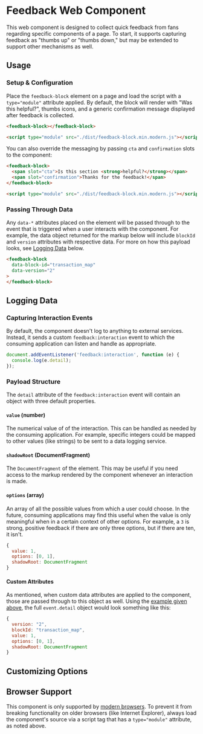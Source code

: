 # Feedback Web Component

This web component is designed to collect quick feedback from fans regarding specific components of a page. To start, it supports capturing feedback as "thumbs up" or "thumbs down," but may be extended to support other mechanisms as well.

## Usage

### Setup & Configuration

Place the `feedback-block` element on a page and load the script with a `type="module"` attribute applied. By default, the block will render with "Was this helpful?", thumbs icons, and a generic confirmation message displayed after feedback is collected.

```html
<feedback-block></feedback-block>

<script type="module" src="./dist/feedback-block.min.modern.js"></script>
```

You can also override the messaging by passing `cta` and `confirmation` slots to the component:

```html
<feedback-block>
  <span slot="cta">Is this section <strong>helpful?</strong></span>
  <span slot="confirmation">Thanks for the feedback!</span>
</feedback-block>

<script type="module" src="./dist/feedback-block.min.modern.js"></script>
```

### Passing Through Data

Any `data-*` attributes placed on the element will be passed through to the event that is triggered when a user interacts with the component. For example, the data object returned for the markup below will include `blockId` and `version` attributes with respective data. For more on how this payload looks, see [Logging Data](#logging-data) below.

```html
<feedback-block
  data-block-id="transaction_map"
  data-version="2"
>
</feedback-block>
```

## Logging Data

### Capturing Interaction Events

By default, the component doesn't log to anything to external services. Instead, it sends a custom `feedback:interaction` event to which the consuming application can listen and handle as appropriate.

```javascript
document.addEventListener('feedback:interaction', function (e) {
  console.log(e.detail);
});
```

### Payload Structure

The `detail` attribute of the `feedback:interaction` event will contain an object with three default properties.

#### `value` (number)

The numerical value of of the interaction. This can be handled as needed by the consuming application. For example, specific integers could be mapped to other values (like strings) to be sent to a data logging service.
#### `shadowRoot` (DocumentFragment)

The `DocumentFragment` of the element. This may be useful if you need access to the markup rendered by the component whenever an interaction is made.

#### `options` (array)

An array of all the possible values from which a user could choose. In the future, consuming applications may find this useful when the value is only meaningful when in a certain context of other options. For example, a `3` is strong, positive feedback if there are only three options, but if there are ten, it isn't.

```javascript
{
  value: 1,
  options: [0, 1],
  shadowRoot: DocumentFragment
}
```

#### Custom Attributes

As mentioned, when custom data attributes are applied to the component, those are passed through to this object as well. Using the [example given above](#passing-through-data), the full `event.detail` object would look something like this:

```javascript
{
  version: "2",
  blockId: "transaction_map",
  value: 1,
  options: [0, 1],
  shadowRoot: DocumentFragment
}
```

## Customizing Options



## Browser Support

This component is only supported by [modern browsers](https://caniuse.com/custom-elementsv1). To prevent it from breaking functionality on older browsers (like Internet Explorer), always load the component's source via a script tag that has a `type="module"` attribute, as noted above.

